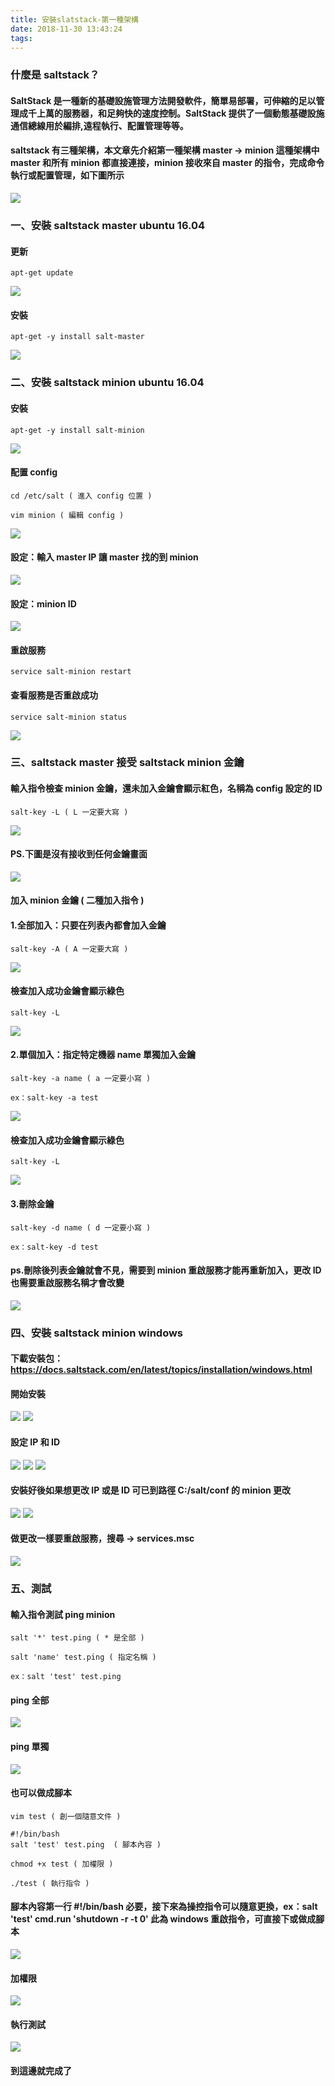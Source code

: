 ```yaml
---
title: 安裝slatstack-第一種架構
date: 2018-11-30 13:43:24
tags:
---
```


### 什麼是 saltstack？

#### SaltStack 是一種新的基礎設施管理方法開發軟件，簡單易部署，可伸縮的足以管理成千上萬的服務器，和足夠快的速度控制。SaltStack 提供了一個動態基礎設施通信總線用於編排,遠程執行、配置管理等等。

#### saltstack 有三種架構，本文章先介紹第一種架構 master → minion 這種架構中 master 和所有 minion 都直接連接，minion 接收來自 master 的指令，完成命令執行或配置管理，如下圖所示

![ ](images/1.png)

### 一、安裝 saltstack master ubuntu 16.04

#### 更新

```
apt-get update
```

![ ](images/2.png)

#### 安裝

```
apt-get -y install salt-master
```

![ ](images/3.png)

### 二、安裝 saltstack minion ubuntu 16.04

#### 安裝

```
apt-get -y install salt-minion
```

![ ](images/4.png)

#### 配置 config 

```
cd /etc/salt ( 進入 config 位置 )

vim minion ( 編輯 config )
```

![ ](images/5.png)

#### 設定：輸入 master IP 讓 master 找的到 minion

![ ](images/6.png)

#### 設定：minion ID

![ ](images/7.png)

#### 重啟服務

```
service salt-minion restart
```

#### 查看服務是否重啟成功

```
service salt-minion status
```

![ ](images/8.png)

### 三、saltstack master 接受 saltstack minion 金鑰

#### 輸入指令檢查 minion 金鑰，還未加入金鑰會顯示紅色，名稱為 config 設定的 ID

```
salt-key -L ( L 一定要大寫 )
```

![ ](images/9.png)

#### PS.下圖是沒有接收到任何金鑰畫面

![ ](images/10.png)

#### 加入 minion 金鑰 ( 二種加入指令 )

#### 1.全部加入：只要在列表內都會加入金鑰

```
salt-key -A ( A 一定要大寫 )
```

![ ](images/11.png)

#### 檢查加入成功金鑰會顯示綠色

```
salt-key -L
```

![ ](images/12.png)

#### 2.單個加入：指定特定機器 name 單獨加入金鑰

```
salt-key -a name ( a 一定要小寫 )

ex：salt-key -a test
```

![ ](images/13.png)

#### 檢查加入成功金鑰會顯示綠色

```
salt-key -L
```

![ ](images/17.png)

#### 3.刪除金鑰

```
salt-key -d name ( d 一定要小寫 )

ex：salt-key -d test
```

#### ps.刪除後列表金鑰就會不見，需要到 minion 重啟服務才能再重新加入，更改 ID 也需要重啟服務名稱才會改變

![ ](images/10.png)

### 四、安裝 saltstack minion windows

#### 下載安裝包：https://docs.saltstack.com/en/latest/topics/installation/windows.html

#### 開始安裝

![ ](images/14.png)
![ ](images/15.png)

#### 設定 IP 和 ID

![ ](images/16.png)
![ ](images/17.png)
![ ](images/18.png)

#### 安裝好後如果想更改 IP 或是 ID 可已到路徑 C:/salt/conf 的 minion 更改

![ ](images/19.png)
![ ](images/20.png)

#### 做更改一樣要重啟服務，搜尋 → services.msc

![ ](images/21.png)

### 五、測試

#### 輸入指令測試 ping minion

```
salt '*' test.ping ( * 是全部 )

salt 'name' test.ping ( 指定名稱 )

ex：salt 'test' test.ping
```

#### ping 全部

![ ](images/22.png)

#### ping 單獨

![ ](images/23.png)

#### 也可以做成腳本

```
vim test ( 創一個隨意文件 )

#!/bin/bash
salt 'test' test.ping  ( 腳本內容 )

chmod +x test ( 加權限 )

./test ( 執行指令 )
```

#### 腳本內容第一行 #!/bin/bash 必要，接下來為操控指令可以隨意更換，ex：salt 'test' cmd.run 'shutdown -r -t 0' 此為 windows 重啟指令，可直接下或做成腳本

![ ](images/24.png)

#### 加權限

![ ](images/25.png)

#### 執行測試

![ ](images/26.png)

#### 到這邊就完成了